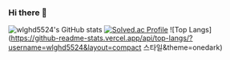 ### Hi there 👋
![wlghd5524's GitHub stats](https://github-readme-stats.vercel.app/api?username=wlghd5524&show_icons=true&theme=radical)
[![Solved.ac Profile](http://mazassumnida.wtf/api/generate_badge?boj=wlghd5524)](https://solved.ac/wlghd5524)
![Top Langs](https://github-readme-stats.vercel.app/api/top-langs/?username=wlghd5524&layout=compact 스타일&theme=onedark)
<!--
**wlghd5524/wlghd5524** is a ✨ _special_ ✨ repository because its `README.md` (this file) appears on your GitHub profile.

Here are some ideas to get you started:

- 🔭 I’m currently working on ...
- 🌱 I’m currently learning ...
- 👯 I’m looking to collaborate on ...
- 🤔 I’m looking for help with ...
- 💬 Ask me about ...
- 📫 How to reach me: ...
- 😄 Pronouns: ...
- ⚡ Fun fact: ...
-->
